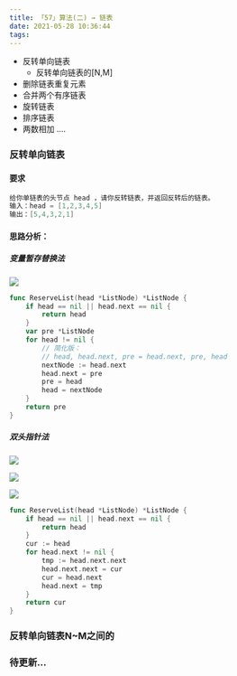 ```yaml
---
title: 「57」算法(二) → 链表
date: 2021-05-28 10:36:44
tags:
---
```



* 反转单向链表
  * 反转单向链表的[N,M]
* 删除链表重复元素
* 合并两个有序链表
* 旋转链表
* 排序链表
* 两数相加 
....
<!--more-->

### 反转单向链表

#### 要求
```go
给你单链表的头节点 head ，请你反转链表，并返回反转后的链表。
输入：head = [1,2,3,4,5]
输出：[5,4,3,2,1]
```

#### 思路分析：

##### 变量暂存替换法
![](https://crab-1251738482.cos.ap-guangzhou.myqcloud.com/clipboard_20210528_031731.png)

```go
func ReserveList(head *ListNode) *ListNode {
	if head == nil || head.next == nil {
		return head
	}
	var pre *ListNode
	for head != nil {
        // 简化版：
        // head, head.next, pre = head.next, pre, head
		nextNode := head.next
		head.next = pre
		pre = head
		head = nextNode
	}
	return pre
}
```

##### 双头指针法

![](https://crab-1251738482.cos.ap-guangzhou.myqcloud.com/clipboard_20210528_031843.png)

![](https://crab-1251738482.cos.ap-guangzhou.myqcloud.com/clipboard_20210528_031913.png)

![](https://crab-1251738482.cos.ap-guangzhou.myqcloud.com/clipboard_20210528_031933.png)


```go
func ReserveList(head *ListNode) *ListNode {
	if head == nil || head.next == nil {
		return head
	}
	cur := head
	for head.next != nil {
		tmp := head.next.next
		head.next.next = cur
		cur = head.next
		head.next = tmp
	}
	return cur
}
```

### 反转单向链表N~M之间的

### 待更新...